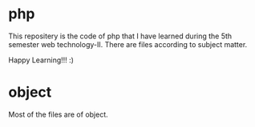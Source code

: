 # php
This repositery is the code of php that I have learned during the 5th semester 
web technology-II. There are files according to subject matter.

Happy Learning!!! :)

# object
Most of the files are of object.
